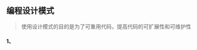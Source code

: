 <!--
https://ae01.alicdn.com/kf/Haf4d3b0529ba47669bf69c7bfc71a5f1Y.png
框架设计
编程设计模式
使用设计模式的目的是为了可重用代码，提高代码的可扩展性和可维护性
使用设计模式的目的是为了可重用代码，提高代码的可扩展性和可维护性
-->

## 编程设计模式

> 使用设计模式的目的是为了可重用代码，提高代码的可扩展性和可维护性

#### 1、








